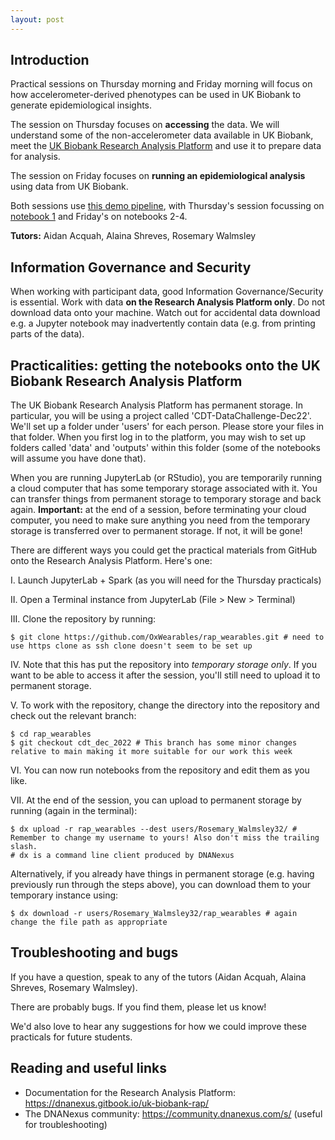 ```yaml
---
layout: post
---
```


## Introduction 

Practical sessions on Thursday morning and Friday morning will focus on how accelerometer-derived phenotypes can be used in UK Biobank to generate epidemiological insights. 

The session on Thursday focuses on **accessing** the data. We will understand some of the non-accelerometer data available in UK Biobank, meet the [UK Biobank Research Analysis Platform](https://www.ukbiobank.ac.uk/enable-your-research/research-analysis-platform) and use it to prepare data for analysis. 

The session on Friday focuses on **running an epidemiological analysis** using data from UK Biobank. 

Both sessions use [this demo pipeline]([https://github.com/OxWearables/rap_wearables](https://github.com/OxWearables/rap_wearables/tree/cdt_dec_2022)), with Thursday's session focussing on [notebook 1](https://github.com/OxWearables/rap_wearables/blob/main/1_Extract_Data.ipynb) and Friday's on notebooks 2-4.

**Tutors:** Aidan Acquah, Alaina Shreves, Rosemary Walmsley


## Information Governance and Security

When working with participant data, good Information Governance/Security is essential. Work with data **on the Research Analysis Platform only**. Do not download data onto your machine. Watch out for accidental data download e.g. a Jupyter notebook may inadvertently contain data (e.g. from printing parts of the data).  

## Practicalities: getting the notebooks onto the UK Biobank Research Analysis Platform

The UK Biobank Research Analysis Platform has permanent storage. In particular, you will be using a project called 'CDT-DataChallenge-Dec22'. We'll set up a folder under 'users' for each person. Please store your files in that folder. When you first log in to the platform, you may wish to set up folders called 'data' and 'outputs' within this folder (some of the notebooks will assume you have done that). 

When you are running JupyterLab (or RStudio), you are temporarily running a cloud computer that has some temporary storage associated with it. You can transfer things from permanent storage to temporary storage and back again. **Important:** at the end of a session, before terminating your cloud computer, you need to make sure anything you need from the temporary storage is transferred over to permanent storage. If not, it will be gone! 

There are different ways you could get the practical materials from GitHub onto the Research Analysis Platform. Here's one: 

I. Launch JupyterLab + Spark (as you will need for the Thursday practicals) 

II. Open a Terminal instance from JupyterLab (File > New > Terminal) 

III. Clone the repository by running: 
```shell
$ git clone https://github.com/OxWearables/rap_wearables.git # need to use https clone as ssh clone doesn't seem to be set up
```

IV. Note that this has put the repository into *temporary storage only*. If you want to be able to access it after the session, you'll still need to upload it to permanent storage. 

V. To work with the repository, change the directory into the repository and check out the relevant branch: 

```shell
$ cd rap_wearables
$ git checkout cdt_dec_2022 # This branch has some minor changes relative to main making it more suitable for our work this week 
```

VI. You can now run notebooks from the repository and edit them as you like. 

VII. At the end of the session, you can upload to permanent storage by running (again in the terminal): 
```shell
$ dx upload -r rap_wearables --dest users/Rosemary_Walmsley32/ # Remember to change my username to yours! Also don't miss the trailing slash. 
# dx is a command line client produced by DNANexus
```

Alternatively, if you already have things in permanent storage (e.g. having previously run through the steps above), you can download them to your temporary instance using: 

```shell
$ dx download -r users/Rosemary_Walmsley32/rap_wearables # again change the file path as appropriate
```

## Troubleshooting and bugs

If you have a question, speak to any of the tutors (Aidan Acquah, Alaina Shreves, Rosemary Walmsley).

There are probably bugs. If you find them, please let us know!

We'd also love to hear any suggestions for how we could improve these practicals for future students.

## Reading and useful links

- Documentation for the Research Analysis Platform: https://dnanexus.gitbook.io/uk-biobank-rap/
- The DNANexus community: https://community.dnanexus.com/s/ (useful for troubleshooting)
